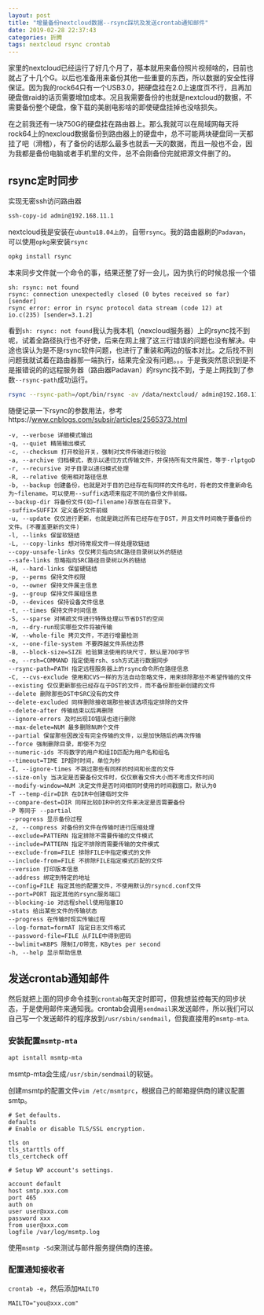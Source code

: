 ```yaml
---
layout: post
title: "增量备份nextcloud数据--rsync踩坑及发送crontab通知邮件"
date: 2019-02-28 22:37:43
categories: 折腾
tags: nextcloud rsync crontab
---
```


家里的nextcloud已经运行了好几个月了，基本就用来备份照片视频啥的，目前也就占了十几个G。以后也准备用来备份其他一些重要的东西，所以数据的安全性得保证。因为我的rock64只有一个USB3.0，把硬盘挂在2.0上速度页不行，且再加硬盘做raid的话页需要增加成本。况且我需要备份的也就是nextcloud的数据，不需要备份整个硬盘，像下载的美剧电影啥的即使硬盘挂掉也没啥损失。

在之前我还有一块750G的硬盘挂在路由器上。那么我就可以在局域网每天将rock64上的nexcloud数据备份到路由器上的硬盘中，总不可能两块硬盘同一天都挂了吧（滑稽），有了备份的话那么最多也就丢一天的数据，而且一般也不会，因为我都是备份电脑或者手机里的文件，总不会刚备份完就把源文件删了的。

## rsync定时同步

实现无密ssh访问路由器

```bash
ssh-copy-id admin@192.168.11.1
```

nextcloud我是安装在`ubuntu18.04上的`，自带`rsync`。我的路由器刷的`Padavan`，可以使用`opkg`来安装`rsync`

```bash
opkg install rsync
```

本来同步文件就一个命令的事，结果还整了好一会儿，因为执行的时候总报一个错

```text
sh: rsync: not found
rsync: connection unexpectedly closed (0 bytes received so far) [sender]
rsync error: error in rsync protocol data stream (code 12) at io.c(235) [sender=3.1.2]
```

看到`sh: rsync: not found`我认为我本机（nexcloud服务器）上的rsync找不到呢，试着全路径执行也不好使，后来在网上搜了这三行错误的问题也没有解决。中途也误认为是不是rsync软件问题，也进行了重装和两边的版本对比。之后找不到问题我就试着在路由器那一端执行，结果完全没有问题。。。于是我突然意识到是不是报错说的的远程服务器（路由器Padavan）的rsync找不到，于是上网找到了参数`--rsync-path`成功运行。

```bash
rsync --rsync-path=/opt/bin/rsync -av /data/nextcloud/ admin@192.168.11.1:/media/myDisk/Backup
```

随便记录一下rsync的参数用法，参考https://www.cnblogs.com/subsir/articles/2565373.html

```vim
-v, --verbose 详细模式输出
-q, --quiet 精简输出模式
-c, --checksum 打开校验开关，强制对文件传输进行校验
-a, --archive 归档模式，表示以递归方式传输文件，并保持所有文件属性，等于-rlptgoD
-r, --recursive 对子目录以递归模式处理
-R, --relative 使用相对路径信息
-b, --backup 创建备份，也就是对于目的已经存在有同样的文件名时，将老的文件重新命名为~filename。可以使用--suffix选项来指定不同的备份文件前缀。
--backup-dir 将备份文件(如~filename)存放在在目录下。
-suffix=SUFFIX 定义备份文件前缀
-u, --update 仅仅进行更新，也就是跳过所有已经存在于DST，并且文件时间晚于要备份的文件。(不覆盖更新的文件)
-l, --links 保留软链结
-L, --copy-links 想对待常规文件一样处理软链结
--copy-unsafe-links 仅仅拷贝指向SRC路径目录树以外的链结
--safe-links 忽略指向SRC路径目录树以外的链结
-H, --hard-links 保留硬链结
-p, --perms 保持文件权限
-o, --owner 保持文件属主信息
-g, --group 保持文件属组信息
-D, --devices 保持设备文件信息
-t, --times 保持文件时间信息
-S, --sparse 对稀疏文件进行特殊处理以节省DST的空间
-n, --dry-run现实哪些文件将被传输
-W, --whole-file 拷贝文件，不进行增量检测
-x, --one-file-system 不要跨越文件系统边界
-B, --block-size=SIZE 检验算法使用的块尺寸，默认是700字节
-e, --rsh=COMMAND 指定使用rsh、ssh方式进行数据同步
--rsync-path=PATH 指定远程服务器上的rsync命令所在路径信息
-C, --cvs-exclude 使用和CVS一样的方法自动忽略文件，用来排除那些不希望传输的文件
--existing 仅仅更新那些已经存在于DST的文件，而不备份那些新创建的文件
--delete 删除那些DST中SRC没有的文件
--delete-excluded 同样删除接收端那些被该选项指定排除的文件
--delete-after 传输结束以后再删除
--ignore-errors 及时出现IO错误也进行删除
--max-delete=NUM 最多删除NUM个文件
--partial 保留那些因故没有完全传输的文件，以是加快随后的再次传输
--force 强制删除目录，即使不为空
--numeric-ids 不将数字的用户和组ID匹配为用户名和组名
--timeout=TIME IP超时时间，单位为秒
-I, --ignore-times 不跳过那些有同样的时间和长度的文件
--size-only 当决定是否要备份文件时，仅仅察看文件大小而不考虑文件时间
--modify-window=NUM 决定文件是否时间相同时使用的时间戳窗口，默认为0
-T --temp-dir=DIR 在DIR中创建临时文件
--compare-dest=DIR 同样比较DIR中的文件来决定是否需要备份
-P 等同于 --partial
--progress 显示备份过程
-z, --compress 对备份的文件在传输时进行压缩处理
--exclude=PATTERN 指定排除不需要传输的文件模式
--include=PATTERN 指定不排除而需要传输的文件模式
--exclude-from=FILE 排除FILE中指定模式的文件
--include-from=FILE 不排除FILE指定模式匹配的文件
--version 打印版本信息
--address 绑定到特定的地址
--config=FILE 指定其他的配置文件，不使用默认的rsyncd.conf文件
--port=PORT 指定其他的rsync服务端口
--blocking-io 对远程shell使用阻塞IO
-stats 给出某些文件的传输状态
--progress 在传输时现实传输过程
--log-format=formAT 指定日志文件格式
--password-file=FILE 从FILE中得到密码
--bwlimit=KBPS 限制I/O带宽，KBytes per second
-h, --help 显示帮助信息
```

## 发送crontab通知邮件

然后就把上面的同步命令挂到`crontab`每天定时即可，但我想监控每天的同步状态，于是使用邮件来通知我。crontab会调用`sendmail`来发送邮件，所以我们可以自己写一个发送邮件的程序放到`/usr/sbin/sendmail`，但我直接用的`msmtp-mta`.

### 安装配置`msmtp-mta`

```bash
apt isntall msmtp-mta
```

msmtp-mta会生成`/usr/sbin/sendmail`的软链。

创建msmtp的配置文件`vim /etc/msmtprc`，根据自己的邮箱提供商的建议配置smtp。

```text
# Set defaults.
defaults
# Enable or disable TLS/SSL encryption.

tls on
tls_starttls off
tls_certcheck off

# Setup WP account's settings.

account default
host smtp.xxx.com
port 465
auth on
user user@xxx.com
password xxx
from user@xxx.com
logfile /var/log/msmtp.log
```

使用`msmtp -Sd`来测试与邮件服务提供商的连接。

### 配置通知接收者

`crontab -e`，然后添加`MAILTO`

```text
MAILTO="you@xxx.com"
```
